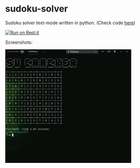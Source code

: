 # sudoku-solver


Sudoku solver text-mode written in python. (Check code [here](https://github.com/wolfian/sudoku-solver/tree/master/text-mode))

[![Run on Repl.it](https://repl.it/badge/github/wolfian/sudoku-solver)](https://repl.it/github/wolfian/sudoku-solver)

Screenshots:
<p float="left">
  <img src="https://raw.githubusercontent.com/wolfian/sudoku-solver/master/sudoku-solver-text-mode-ss.png" height ="360" width="400"/>
</p>
